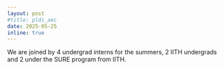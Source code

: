 ```yaml
---
layout: post
#title: pldi_aec
date: 2025-05-25 
inline: true
---
```


We are joined by 4 undergrad interns for the summers, 2 IITH undergrads and 2 under the SURE program from IITH.